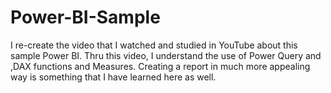 # Power-BI-Sample
I re-create the video that I watched and studied in YouTube about this sample Power BI. Thru this video, I understand the use of Power Query and ,DAX functions and Measures. Creating a report in much more appealing way is something that I have learned here as well.
